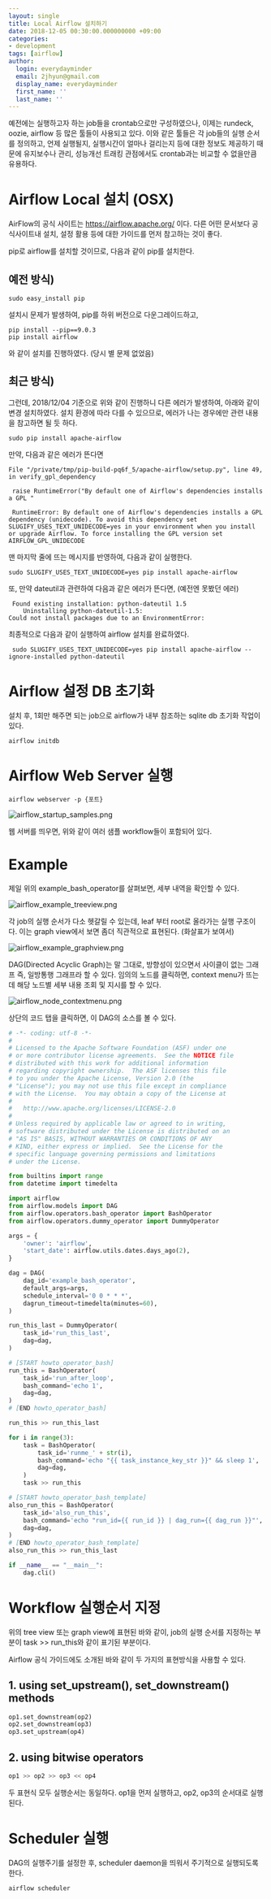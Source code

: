 ```yaml
---
layout: single
title: Local Airflow 설치하기 
date: 2018-12-05 00:30:00.000000000 +09:00
categories:
- development
tags: [airflow]
author:
  login: everydayminder
  email: 2jhyun@gmail.com
  display_name: everydayminder
  first_name: ''
  last_name: ''
---
```

예전에는 실행하고자 하는 job들을 crontab으로만 구성하였으나, 이제는 rundeck, oozie, airflow 등 많은 툴들이 사용되고 있다. 
이와 같은 툴들은 각 job들의 실행 순서를 정의하고, 언제 실행될지, 실행시간이 얼마나 걸리는지 등에 대한 정보도 제공하기 때문에 유지보수나 관리, 성능개선 트래킹 관점에서도 crontab과는 비교할 수 없을만큼 유용하다.

# Airflow Local 설치 (OSX)
AirFlow의 공식 사이트는 https://airflow.apache.org/ 이다.
다른 어떤 문서보다 공식사이트내 설치, 설정 활용 등에 대한 가이드를 먼저 참고하는 것이 좋다. 

pip로 airflow를 설치할 것이므로, 다음과 같이 pip를 설치한다.

## 예전 방식)
```shell
sudo easy_install pip
```

설치시 문제가 발생하여, pip를 하위 버전으로 다운그레이드하고,

```shell
pip install --pip==9.0.3
pip install airflow
```
와 같이 설치를 진행하였다. (당시 별 문제 없었음)

## 최근 방식)
그런데, 2018/12/04 기준으로 위와 같이 진행하니 다른 에러가 발생하여, 아래와 같이 변경 설치하였다. 설치 환경에 따라 다를 수 있으므로, 에러가 나는 경우에만 관련 내용을 참고하면 될 듯 하다.

```shell
sudo pip install apache-airflow
```

만약, 다음과 같은 에러가 뜬다면

```text
File "/private/tmp/pip-build-pq6f_5/apache-airflow/setup.py", line 49, in verify_gpl_dependency

 raise RuntimeError("By default one of Airflow's dependencies installs a GPL "

 RuntimeError: By default one of Airflow's dependencies installs a GPL dependency (unidecode). To avoid this dependency set SLUGIFY_USES_TEXT_UNIDECODE=yes in your environment when you install or upgrade Airflow. To force installing the GPL version set AIRFLOW_GPL_UNIDECODE
```
맨 마지막 줄에 뜨는 메시지를 반영하여, 다음과 같이 실행한다.

```shell
sudo SLUGIFY_USES_TEXT_UNIDECODE=yes pip install apache-airflow
```

또, 만약 dateutil과 관련하여 다음과 같은 에러가 뜬다면, (예전엔 못봤던 에러)
```text
 Found existing installation: python-dateutil 1.5
    Uninstalling python-dateutil-1.5:
Could not install packages due to an EnvironmentError:
```

최종적으로 다음과 같이 실행하여 airflow 설치를 완료하였다.
```shell
 sudo SLUGIFY_USES_TEXT_UNIDECODE=yes pip install apache-airflow --ignore-installed python-dateutil
 ```
 
# Airflow 설정 DB 초기화
설치 후, 1회만 해주면 되는 job으로 airflow가 내부 참조하는 sqlite db 초기화 작업이 있다.

```shell
airflow initdb
```

# Airflow Web Server 실행
```shell
airflow webserver -p {포트}
```

![airflow_startup_samples.png]({{site.baseurl}}/images/201812/airflow_startup_samples.png)

웹 서버를 띄우면, 위와 같이 여러 샘플 workflow들이 포함되어 있다.

# Example
제일 위의 example_bash_operator를 살펴보면, 세부 내역을 확인할 수 있다.

![airflow_example_treeview.png]({{site.baseurl}}/images/201812/airflow_example_treeview.png)

각 job의 실행 순서가 다소 헷갈릴 수 있는데, leaf 부터 root로 올라가는 실행 구조이다. 
이는 graph view에서 보면 좀더 직관적으로 표현된다. (화살표가 보여서)


![airflow_example_graphview.png]({{site.baseurl}}/images/201812/airflow_example_graphview.png)


DAG(Directed Acyclic Graph)는 말 그대로, 방향성이 있으면서 사이클이 없는 그래프 즉, 일방통행 그래프라 할 수 있다. 임의의 노드를 클릭하면, context menu가 뜨는데 해당 노드별 세부 내용 조회 및 지시를 할 수 있다.

![airflow_node_contextmenu.png]({{site.baseurl}}/images/201812/airflow_node_contextmenu.png)


상단의 코드 탭을 클릭하면, 이 DAG의 소스를 볼 수 있다.

```python
# -*- coding: utf-8 -*-
#
# Licensed to the Apache Software Foundation (ASF) under one
# or more contributor license agreements.  See the NOTICE file
# distributed with this work for additional information
# regarding copyright ownership.  The ASF licenses this file
# to you under the Apache License, Version 2.0 (the
# "License"); you may not use this file except in compliance
# with the License.  You may obtain a copy of the License at
#
#   http://www.apache.org/licenses/LICENSE-2.0
#
# Unless required by applicable law or agreed to in writing,
# software distributed under the License is distributed on an
# "AS IS" BASIS, WITHOUT WARRANTIES OR CONDITIONS OF ANY
# KIND, either express or implied.  See the License for the
# specific language governing permissions and limitations
# under the License.

from builtins import range
from datetime import timedelta

import airflow
from airflow.models import DAG
from airflow.operators.bash_operator import BashOperator
from airflow.operators.dummy_operator import DummyOperator

args = {
    'owner': 'airflow',
    'start_date': airflow.utils.dates.days_ago(2),
}

dag = DAG(
    dag_id='example_bash_operator',
    default_args=args,
    schedule_interval='0 0 * * *',
    dagrun_timeout=timedelta(minutes=60),
)

run_this_last = DummyOperator(
    task_id='run_this_last',
    dag=dag,
)

# [START howto_operator_bash]
run_this = BashOperator(
    task_id='run_after_loop',
    bash_command='echo 1',
    dag=dag,
)
# [END howto_operator_bash]

run_this >> run_this_last

for i in range(3):
    task = BashOperator(
        task_id='runme_' + str(i),
        bash_command='echo "{{ task_instance_key_str }}" && sleep 1',
        dag=dag,
    )
    task >> run_this

# [START howto_operator_bash_template]
also_run_this = BashOperator(
    task_id='also_run_this',
    bash_command='echo "run_id={{ run_id }} | dag_run={{ dag_run }}"',
    dag=dag,
)
# [END howto_operator_bash_template]
also_run_this >> run_this_last

if __name__ == "__main__":
    dag.cli()
```

# Workflow 실행순서 지정
위의 tree view 또는 graph view에 표현된 바와 같이, job의 실행 순서를 지정하는 부분이
task >> run_this와 같이 표기된 부분이다.

Airflow 공식 가이드에도 소개된 바와 같이 두 가지의 표현방식을 사용할 수 있다.

## 1. using set_upstream(), set_downstream() methods
```python
op1.set_downstream(op2)
op2.set_downstream(op3)
op3.set_upstream(op4)
```
## 2. using bitwise operators
```python
op1 >> op2 >> op3 << op4
```

두 표현식 모두 실행순서는 동일하다.
op1을 먼저 실행하고, op2, op3의 순서대로 실행된다.

# Scheduler 실행
DAG의 실행주기를 설정한 후, scheduler daemon을 띄워서 주기적으로 실행되도록 한다. 
```shell
airflow scheduler
```

